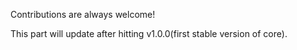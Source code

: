 Contributions are always welcome!

This part will update after hitting v1.0.0(first stable version of core).
